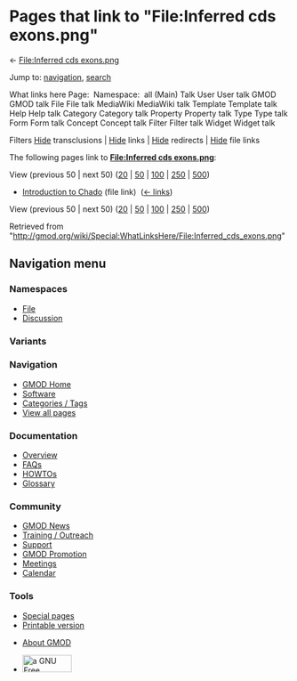 <div id="mw-page-base" class="noprint">

</div>

<div id="mw-head-base" class="noprint">

</div>

<div id="content" class="mw-body" role="main">

<span id="top"></span>

<div id="mw-js-message" style="display:none;">

</div>



# <span dir="auto">Pages that link to "File:Inferred cds exons.png"</span>

<div id="bodyContent">

<div id="contentSub">

← [File:Inferred cds
exons.png](/wiki/File:Inferred_cds_exons.png "File:Inferred cds exons.png")

</div>

<div id="jump-to-nav" class="mw-jump">

Jump to: [navigation](#mw-navigation), [search](#p-search)

</div>

<div id="mw-content-text">

What links here Page:  Namespace:  all (Main) Talk User User talk GMOD
GMOD talk File File talk MediaWiki MediaWiki talk Template Template talk
Help Help talk Category Category talk Property Property talk Type Type
talk Form Form talk Concept Concept talk Filter Filter talk Widget
Widget talk

Filters
[Hide](/mediawiki/index.php?title=Special:WhatLinksHere/File:Inferred_cds_exons.png&hidetrans=1 "Special:WhatLinksHere/File:Inferred cds exons.png")
transclusions \|
[Hide](/mediawiki/index.php?title=Special:WhatLinksHere/File:Inferred_cds_exons.png&hidelinks=1 "Special:WhatLinksHere/File:Inferred cds exons.png")
links \|
[Hide](/mediawiki/index.php?title=Special:WhatLinksHere/File:Inferred_cds_exons.png&hideredirs=1 "Special:WhatLinksHere/File:Inferred cds exons.png")
redirects \|
[Hide](/mediawiki/index.php?title=Special:WhatLinksHere/File:Inferred_cds_exons.png&hideimages=1 "Special:WhatLinksHere/File:Inferred cds exons.png")
file links

The following pages link to **[File:Inferred cds
exons.png](/wiki/File:Inferred_cds_exons.png "File:Inferred cds exons.png")**:

View (previous 50 \| next 50)
([20](/mediawiki/index.php?title=Special:WhatLinksHere/File:Inferred_cds_exons.png&limit=20 "Special:WhatLinksHere/File:Inferred cds exons.png")
\|
[50](/mediawiki/index.php?title=Special:WhatLinksHere/File:Inferred_cds_exons.png&limit=50 "Special:WhatLinksHere/File:Inferred cds exons.png")
\|
[100](/mediawiki/index.php?title=Special:WhatLinksHere/File:Inferred_cds_exons.png&limit=100 "Special:WhatLinksHere/File:Inferred cds exons.png")
\|
[250](/mediawiki/index.php?title=Special:WhatLinksHere/File:Inferred_cds_exons.png&limit=250 "Special:WhatLinksHere/File:Inferred cds exons.png")
\|
[500](/mediawiki/index.php?title=Special:WhatLinksHere/File:Inferred_cds_exons.png&limit=500 "Special:WhatLinksHere/File:Inferred cds exons.png"))

- [Introduction to
  Chado](/wiki/Introduction_to_Chado "Introduction to Chado") (file
  link) ‎ <span class="mw-whatlinkshere-tools">([←
  links](/mediawiki/index.php?title=Special:WhatLinksHere&target=Introduction+to+Chado "Special:WhatLinksHere"))</span>

View (previous 50 \| next 50)
([20](/mediawiki/index.php?title=Special:WhatLinksHere/File:Inferred_cds_exons.png&limit=20 "Special:WhatLinksHere/File:Inferred cds exons.png")
\|
[50](/mediawiki/index.php?title=Special:WhatLinksHere/File:Inferred_cds_exons.png&limit=50 "Special:WhatLinksHere/File:Inferred cds exons.png")
\|
[100](/mediawiki/index.php?title=Special:WhatLinksHere/File:Inferred_cds_exons.png&limit=100 "Special:WhatLinksHere/File:Inferred cds exons.png")
\|
[250](/mediawiki/index.php?title=Special:WhatLinksHere/File:Inferred_cds_exons.png&limit=250 "Special:WhatLinksHere/File:Inferred cds exons.png")
\|
[500](/mediawiki/index.php?title=Special:WhatLinksHere/File:Inferred_cds_exons.png&limit=500 "Special:WhatLinksHere/File:Inferred cds exons.png"))

</div>

<div class="printfooter">

Retrieved from
"<http://gmod.org/wiki/Special:WhatLinksHere/File:Inferred_cds_exons.png>"

</div>

<div id="catlinks" class="catlinks catlinks-allhidden">

</div>

<div class="visualClear">

</div>

</div>

</div>

<div id="mw-navigation">

## Navigation menu

<div id="mw-head">



<div id="left-navigation">

<div id="p-namespaces" class="vectorTabs" role="navigation"
aria-labelledby="p-namespaces-label">

### Namespaces

- <span id="ca-nstab-image"><a href="/wiki/File:Inferred_cds_exons.png" accesskey="c"
  title="View the file page [c]">File</a></span>
- <span id="ca-talk"><a
  href="/mediawiki/index.php?title=File_talk:Inferred_cds_exons.png&amp;action=edit&amp;redlink=1"
  accesskey="t"
  title="Discussion about the content page [t]">Discussion</a></span>

</div>

<div id="p-variants" class="vectorMenu emptyPortlet" role="navigation"
aria-labelledby="p-variants-label">

### 

### Variants[](#)

<div class="menu">

</div>

</div>

</div>

<div id="right-navigation">





</div>



</div>

</div>

</div>

<div id="mw-panel">

<div id="p-logo" role="banner">

<a href="/wiki/Main_Page"
style="background-image: url(http://gmod.org/images/GMOD-cogs.png);"
title="Visit the main page"></a>

</div>

<div id="p-Navigation" class="portal" role="navigation"
aria-labelledby="p-Navigation-label">

### Navigation

<div class="body">

- <span id="n-GMOD-Home">[GMOD Home](/wiki/Main_Page)</span>
- <span id="n-Software">[Software](/wiki/GMOD_Components)</span>
- <span id="n-Categories-.2F-Tags">[Categories /
  Tags](/wiki/Categories)</span>
- <span id="n-View-all-pages">[View all
  pages](/wiki/Special:AllPages)</span>

</div>

</div>

<div id="p-Documentation" class="portal" role="navigation"
aria-labelledby="p-Documentation-label">

### Documentation

<div class="body">

- <span id="n-Overview">[Overview](/wiki/Overview)</span>
- <span id="n-FAQs">[FAQs](/wiki/Category:FAQ)</span>
- <span id="n-HOWTOs">[HOWTOs](/wiki/Category:HOWTO)</span>
- <span id="n-Glossary">[Glossary](/wiki/Glossary)</span>

</div>

</div>

<div id="p-Community" class="portal" role="navigation"
aria-labelledby="p-Community-label">

### Community

<div class="body">

- <span id="n-GMOD-News">[GMOD News](/wiki/GMOD_News)</span>
- <span id="n-Training-.2F-Outreach">[Training /
  Outreach](/wiki/Training_and_Outreach)</span>
- <span id="n-Support">[Support](/wiki/Support)</span>
- <span id="n-GMOD-Promotion">[GMOD
  Promotion](/wiki/GMOD_Promotion)</span>
- <span id="n-Meetings">[Meetings](/wiki/Meetings)</span>
- <span id="n-Calendar">[Calendar](/wiki/Calendar)</span>

</div>

</div>

<div id="p-tb" class="portal" role="navigation"
aria-labelledby="p-tb-label">

### Tools

<div class="body">

- <span id="t-specialpages"><a href="/wiki/Special:SpecialPages" accesskey="q"
  title="A list of all special pages [q]">Special pages</a></span>
- <span id="t-print"><a
  href="/mediawiki/index.php?title=Special:WhatLinksHere/File:Inferred_cds_exons.png&amp;printable=yes"
  rel="alternate" accesskey="p"
  title="Printable version of this page [p]">Printable version</a></span>

</div>

</div>

</div>

</div>

<div id="footer" role="contentinfo">

- <span id="footer-places-about">[About
  GMOD](/wiki/GMOD:About "GMOD:About")</span>

<!-- -->

- <span id="footer-copyrightico">[<img src="http://www.gnu.org/graphics/gfdl-logo-small.png" width="88"
  height="31" alt="a GNU Free Documentation License" />](http://www.gnu.org/licenses/fdl-1.3.html)</span>


<div style="clear:both">

</div>

</div>
